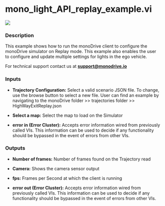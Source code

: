 # mono_light_API_replay_example.vi

<p class="img_container">
<img class="lg_img" src="../mono_light_API_replay_example.png"/>
</p>

### Description

This example shows how to run the monoDrive client to configure the monoDrive simulator on Replay mode. This example also enables the user to configure and update multiple settings for lights in the ego vehicle.


For technical support contact us at <b>support@monodrive.io</b> 

### Inputs

- **Trajectory Configuration:**  Select a valid scenario JSON file. To change, use the browse
button to select a new file. User can find an example by
navigating to the monoDrive folder >> trajectories folder >>
HighWayExitReplay.json
 

- **Select a map:**  Select the map to load on the Simulator
 

- **error in (Error Cluster):** Accepts error information wired from previously called VIs. This information can be used to decide if any functionality should be bypassed in the event of errors from other VIs. 

### Outputs

- **Number of frames:**  Number of frames found on the Trajectory read
 

- **Camera:**  Shows the camera sensor output
 

- **fps:**  Frames per Second at which the client is running 
 

- **error out (Error Cluster):** Accepts error information wired from previously called VIs. This information can be used to decide if any functionality should be bypassed in the event of errors from other VIs. 

<p>&nbsp;</p>
